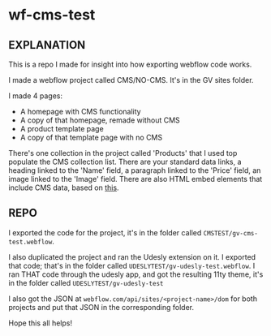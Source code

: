 # wf-cms-test
## EXPLANATION
This is a repo I made for insight into how exporting webflow code works. 
  
I made a webflow project called CMS/NO-CMS. It's in the GV sites folder.  
  
I made 4 pages:
  - A homepage with CMS functionality
  - A copy of that homepage, remade without CMS
  - A product template page
  - A copy of that template page with no CMS
  
There's one collection in the project called 'Products' that I used top populate the CMS collection list. There are your standard data links, a heading linked to the 'Name' field, a paragraph linked to the 'Price' field, an image linked to the 'Image' field. There are also HTML embed elements that include CMS data, based on [this](https://university.webflow.com/lesson/use-collection-fields-in-custom-code-embeds).
  
## REPO
I exported the code for the project, it's in the folder called `CMSTEST/gv-cms-test.webflow`.  
  
I also duplicated the project and ran the Udesly extension on it. I exported that code; that's in the folder called `UDESLYTEST/gv-udesly-test.webflow`. I ran THAT code through the udesly app, and got the resulting 11ty theme, it's in the folder called `UDESLYTEST/gv-udesly-test`  
  
I also got the JSON at `webflow.com/api/sites/<project-name>/dom` for both projects and put that JSON in the corresponding folder.  
  
Hope this all helps!
